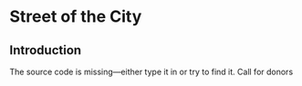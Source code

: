 # Street of the City



## Introduction

The source code is missing—either type it in or try to find it. Call for donors



